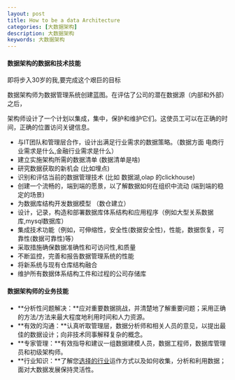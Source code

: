 ```yaml
---
layout: post
title: How to be a data Architecture
categories: [大数据架构]
description: 大数据架构
keywords: 大数据架构
---
```



#### 数据架构的数据和技术技能
即将步入30岁的我,要完成这个艰巨的目标

数据架构师为数据管理系统创建蓝图。在评估了公司的潜在数据源（内部和外部）之后，

架构师设计了一个计划以集成，集中，保护和维护它们。这使员工可以在正确的时间，正确的位置访问关键信息。



- 与IT团队和管理层合作，设计出满足行业需求的数据策略。（数据方面 电商行业需求是什么,金融行业需求是什么）
- 建立实施架构所需的数据清单 (数据清单是啥)
- 研究数据获取的新机会 (比如埋点)
- 识别和评估当前的数据管理技术  (比如 数据湖,olap 的clickhouse)
- 创建一个流畅的，端到端的愿景，以了解数据如何在组织中流动 (端到端的稳定的场景)
- 为数据库结构开发数据模型  （数仓建立）
- 设计，记录，构造和部署数据库体系结构和应用程序（例如大型关系数据库,mysql数据库）
- 集成技术功能（例如，可伸缩性，安全性(数据安全性)，性能，数据恢复，可靠性(数据可靠性)等）
- 采取措施确保数据准确性和可访问性,和质量
- 不断监控，完善和报告数据管理系统的性能
- 将新系统与现有仓库结构融合
- 维护所有数据体系结构工件和过程的公司存储库



#### 数据架构师的业务技能

- **分析性问题解决：**应对重要数据挑战，并清楚地了解重要问题；采用正确的方法/方法来最大程度地利用时间和人力资源。
- **有效的沟通：**认真听取管理层，数据分析师和相关人员的意见，以提出最佳的数据设计；向非技术同事解释复杂的概念。
- **专家管理：**有效指导和建议一组数据建模人员，数据工程师，数据库管理员和初级架构师。
- **行业知识：**了解您[选择的行业](https://www.mastersindatascience.org/industry/)运作方式以及如何收集，分析和利用数据；面对大数据发展保持灵活性。

